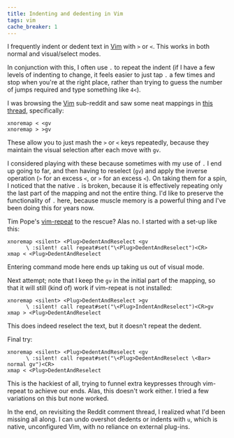 ```yaml
---
title: Indenting and dedenting in Vim
tags: vim
cache_breaker: 1
---
```


I frequently indent or dedent text in [Vim](/wiki/Vim) with `>` or `<`. This works in both normal and visual/select modes.

In conjunction with this, I often use `.` to repeat the indent (if I have a few levels of indenting to change, it feels easier to just tap `.` a few times and stop when you're at the right place, rather than trying to guess the number of jumps required and type something like `4<`).

I was browsing the [Vim](/wiki/Vim) sub-reddit and saw some neat mappings in [this thread](http://www.reddit.com/r/vim/comments/3458px/junegunns_1500line_vimrc_more_good_ideas_than_ill/cqrngbl), specifically:

    xnoremap < <gv
    xnoremap > >gv

These allow you to just mash the `>` or `<` keys repeatedly, because they maintain the visual selection after each move with `gv`.

I considered playing with these because sometimes with my use of `.` I end up going to far, and then having to reselect (`gv`) and apply the inverse operation (`>` for an excess `<`, or `>` for an excess `<`). On taking them for a spin, I noticed that the native `.` is broken, because it is effectively repeating only the last part of the mapping and not the entire thing. I'd like to preserve the functionality of `.` here, because muscle memory is a powerful thing and I've been doing this for years now.

Tim Pope's [vim-repeat](http://vimcasts.org/episodes/creating-repeatable-mappings-with-repeat-vim/) to the rescue? Alas no. I started with a set-up like this:

    xnoremap <silent> <Plug>DedentAndReselect <gv
          \ :silent! call repeat#set("\<Plug>DedentAndReselect")<CR>
    xmap < <Plug>DedentAndReselect

Entering command mode here ends up taking us out of visual mode.

Next attempt; note that I keep the `gv` in the initial part of the mapping, so that it will still (kind of) work if vim-repeat is not installed:

    xnoremap <silent> <Plug>DedentAndReselect >gv
          \ :silent! call repeat#set("\<Plug>IndentAndReselect")<CR>gv
    xmap > <Plug>DedentAndReselect

This does indeed reselect the text, but it doesn't repeat the dedent.

Final try:

    xnoremap <silent> <Plug>DedentAndReselect <gv
          \ :silent! call repeat#set("\<Plug>DedentAndReselect \<Bar> normal gv")<CR>
    xmap < <Plug>DedentAndReselect

This is the hackiest of all, trying to funnel extra keypresses through vim-repeat to achieve our ends. Alas, this doesn't work either. I tried a few variations on this but none worked.

In the end, on revisiting the Reddit comment thread, I realized what I'd been missing all along. I can undo overshot dedents or indents with `u`, which is native, unconfigured Vim, with no reliance on external plug-ins.
